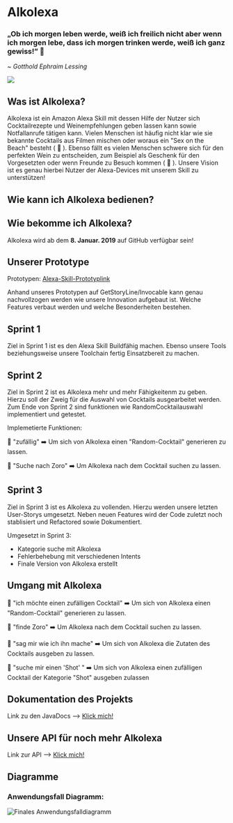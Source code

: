 # Alkolexa 

### „Ob ich morgen leben werde, weiß ich freilich nicht aber wenn ich morgen lebe, dass ich morgen trinken werde, weiß ich ganz gewiss!” 🥂
~ _Gotthold Ephraim Lessing_

![](https://images.unsplash.com/photo-1531387367216-681093c0279b?ixlib=rb-0.3.5&ixid=eyJhcHBfaWQiOjEyMDd9&s=73ca72de11ae9cd2fa7367dc1ee76705&auto=format&fit=crop&w=1316&q=80)

## Was ist Alkolexa?

Alkolexa ist ein Amazon Alexa Skill mit dessen Hilfe der Nutzer sich Cocktailrezepte und Weinempfehlungen geben lassen kann sowie Notfallanrufe tätigen kann. Vielen Menschen ist häufig nicht klar wie sie bekannte Cocktails aus Filmen mischen oder woraus ein "Sex on the Beach" besteht ( 🍹 ). Ebenso fällt es vielen Menschen schwere sich für den perfekten Wein zu entscheiden, zum Beispiel als Geschenk für den Vorgesetzten oder wenn Freunde zu Besuch kommen ( 🍷 ). Unsere Vision ist es genau hierbei Nutzer der Alexa-Devices mit unserem Skill zu unterstützen! 

## Wie kann ich Alkolexa bedienen?



## Wie bekomme ich Alkolexa?

Alkolexa wird ab dem **8. Januar. 2019** auf GitHub verfügbar sein!

## Unserer Prototype 

Prototypen: [Alexa-Skill-Prototyplink](https://app.invocable.com/shared/projects/53ba215a58fdff4b8d84d5f1f9bdf3b841aa66f3)

Anhand unseres Prototypen auf GetStoryLine/Invocable kann genau nachvollzogen werden wie unsere Innovation aufgebaut ist. Welche Features verbaut werden und welche Besonderheiten bestehen. 

## Sprint 1

Ziel in Sprint 1 ist es den Alexa Skill Buildfähig machen. Ebenso unsere Tools beziehungsweise unsere Toolchain fertig Einsatzbereit zu machen. 

## Sprint 2

Ziel in Sprint 2 ist es Alkolexa mehr und mehr Fähigkeitenm zu geben. Hierzu soll der Zweig für die Auswahl von Cocktails ausgearbeitet werden. Zum Ende von Sprint 2 sind funktionen wie RandomCocktailauswahl implementiert und getestet.

Implemetierte Funktionen: 

💬 "zufällig" ➡️ Um sich von Alkolexa einen "Random-Cocktail" generieren zu lassen.

💬 "Suche nach Zoro" ➡️ Um Alkolexa nach dem Cocktail suchen zu lassen.

## Sprint 3

Ziel in Sprint 3 ist es Alkolexa zu vollenden. Hierzu werden unsere letzten User-Storys umgesetzt. Neben neuen Features wird der Code zuletzt noch stablisiert und Refactored sowie Dokumentiert. 

Umgesetzt in Sprint 3:
  - Kategorie suche mit Alkolexa
  - Fehlerbehebung mit verschiedenen Intents
  - Finale Version von Alkolexa erstellt

## Umgang mit Alkolexa

💬 "ich möchte einen zufälligen Cocktail" ➡️ Um sich von Alkolexa einen "Random-Cocktail" generieren zu lassen.

💬 "finde Zoro" ➡️ Um Alkolexa nach dem Cocktail suchen zu lassen.

💬 "sag mir wie ich ihn mache" ➡️ Um sich von Alkolexa die Zutaten des Cocktails ausgeben zu lassen. 

💬 "suche mir einen 'Shot' " ➡️ Um sich von Alkolexa einen zufälligen Cocktail der Kategorie "Shot" ausgeben zulassen

## Dokumentation des Projekts

Link zu den JavaDocs --> [Klick mich!](https://sweihm-ws2018-19.github.io/Alkolexa-DI2/docs/)

## Unsere API für noch mehr Alkolexa 

Link zur API --> [Klick mich!](https://sweihm-ws2018-19.github.io/Alkolexa-DI2/docs/alkolexa/model/API.html)

## Diagramme

### Anwendungsfall Diagramm: 
![Finales Anwendungsfalldiagramm](https://github.com/sweIhm-ws2018-19/Alkolexa-DI2/blob/master/UML/FinishedUML/Anwendungsfalldiagram.png)
